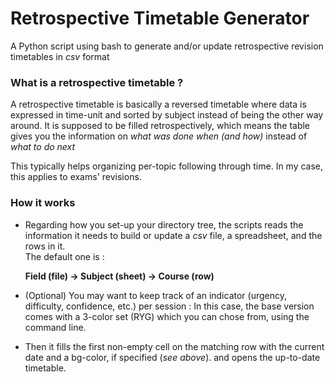 # Retrospective Timetable Generator
A Python script using bash to generate and/or update retrospective revision timetables in *csv* format

### What is a retrospective timetable ?
A retrospective timetable is basically a reversed timetable where data is expressed in time-unit and sorted by subject instead of being the other way around. 
It is supposed to be filled retrospectively, which means the table gives you the information on *what was done when (and how)* instead of *what to do next*

This typically helps organizing per-topic following through time. In my case, this applies to exams' revisions.  
### How it works
- Regarding how you set-up your directory tree, the scripts reads the information it needs to build or update a *csv* file, a spreadsheet, and the rows in it.    
  The default one is :
  
  **Field (file) -> Subject (sheet) -> Course (row)**

- (Optional) You may want to keep track of an indicator (urgency, difficulty, confidence, etc.) per session :
  In this case, the base version comes with a 3-color set (RYG) which you can chose from, using the command line.
  
- Then it fills the first non-empty cell on the matching row with the current date and a bg-color, if specified (*see above*).
  and opens the up-to-date timetable.



